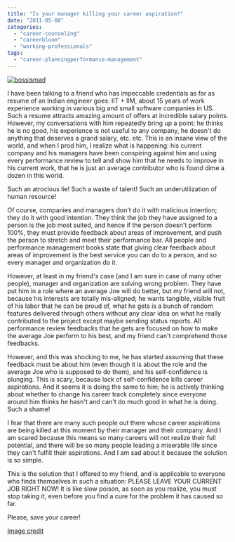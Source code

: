 ```yaml
---
title: "Is your manager killing your career aspiration?"
date: "2011-05-08"
categories: 
  - "career-counseling"
  - "careerbloom"
  - "working-professionals"
tags: 
  - "career-planningperformance-management"
---
```


[![](http://careermanagement.files.wordpress.com/2011/05/bossismad.jpg?w=225 "bossismad")](http://careermanagement.files.wordpress.com/2011/05/bossismad.jpg)

I have been talking to a friend who has impeccable credentials as far as resume of an Indian engineer goes: IIT + IIM, about 15 years of work experience working in various big and small software companies in US. Such a resume attracts amazing amount of offers at incredible salary points. However, my conversations with him repeatedly bring up a point: he thinks he is no good, his experience is not useful to any company, he doesn't do anything that deserves a grand salary, etc. etc. This is an insane view of the world, and when I prod him, I realize what is happening: his current company and his managers have been conspiring against him and using every performance review to tell and show him that he needs to improve in his current work, that he is just an average contributor who is found dime a dozen in this world.

Such an atrocious lie! Such a waste of talent! Such an underutilization of human resource!

Of course, companies and managers don't do it with malicious intention; they do it with good intention. They think the job they have assigned to a person is the job most suited, and hence if the person doesn't perform 100%, they must provide feedback about areas of improvement, and push the person to stretch and meet their performance bar. All people and performance management books state that giving clear feedback about areas of improvement is the best service you can do to a person, and so every manager and organization do it.

However, at least in my friend's case (and I am sure in case of many other people), manager and organization are solving wrong problem. They have put him in a role where an average Joe will do better, but my friend will not, because his interests are totally mis-aligned; he wants tangible, visible fruit of his labor that he can be proud of, what he gets is a bunch of random features delivered through others without any clear idea on what he really contributed to the project except maybe sending status reports. All performance review feedbacks that he gets are focused on how to make the average Joe perform to his best, and my friend can't comprehend those feedbacks.

However, and this was shocking to me, he has started assuming that these feedback must be about him (even though it is about the role and the average Joe who is supposed to do them), and his self-confidence is plunging. This is scary, because lack of self-confidence kills career aspirations. And it seems it is doing the same to him; he is actively thinking about whether to change his career track completely since everyone around him thinks he hasn't and can't do much good in what he is doing. Such a shame!

I fear that there are many such people out there whose career aspirations are being killed at this moment by their manager and their company. And I am scared because this means so many careers will not realize their full potential, and there will be so many people leading a miserable life since they can't fulfill their aspirations. And I am sad about it because the solution is so simple.

This is the solution that I offered to my friend, and is applicable to everyone who finds themselves in such a situation: PLEASE LEAVE YOUR CURRENT JOB RIGHT NOW! It is like slow poison, as soon as you realize, you must stop taking it, even before you find a cure for the problem it has caused so far.

Please, save your career!

[Image credit](http://www.freedigitalphotos.net/images/view_photog.php?photogid=1669 "Image: AKARAKINGDOMS / FreeDigitalPhotos.net")
